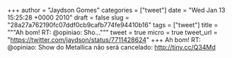 
+++
author = "Jaydson Gomes"
categories = ["tweet"]
date = "Wed Jan 13 15:25:28 +0000 2010"
draft = false
slug = "28a27a762190fc07ddf0cb9cafb774fe94410b16"
tags = ["tweet"]
title = """Ah bom! RT: @opiniao: Sho..."""
tweet = true
micro = true
tweet_url = "https://twitter.com/jaydson/status/7711428624"
+++
Ah bom! RT: @opiniao: Show do Metallica não será cancelado: http://tiny.cc/Q34Md
